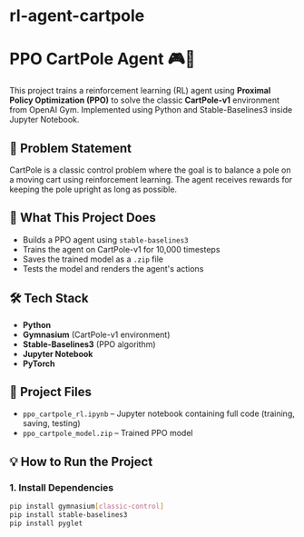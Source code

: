 # rl-agent-cartpole

# PPO CartPole Agent 🎮🧠

This project trains a reinforcement learning (RL) agent using **Proximal Policy Optimization (PPO)** to solve the classic **CartPole-v1** environment from OpenAI Gym. Implemented using Python and Stable-Baselines3 inside Jupyter Notebook.

## 📌 Problem Statement

CartPole is a classic control problem where the goal is to balance a pole on a moving cart using reinforcement learning. The agent receives rewards for keeping the pole upright as long as possible.

## 🚀 What This Project Does

- Builds a PPO agent using `stable-baselines3`
- Trains the agent on CartPole-v1 for 10,000 timesteps
- Saves the trained model as a `.zip` file
- Tests the model and renders the agent's actions

## 🛠️ Tech Stack

- **Python**
- **Gymnasium** (CartPole-v1 environment)
- **Stable-Baselines3** (PPO algorithm)
- **Jupyter Notebook**
- **PyTorch**

## 📁 Project Files

- `ppo_cartpole_rl.ipynb` – Jupyter notebook containing full code (training, saving, testing)
- `ppo_cartpole_model.zip` – Trained PPO model

## 💡 How to Run the Project

### 1. Install Dependencies

```bash
pip install gymnasium[classic-control]
pip install stable-baselines3
pip install pyglet

